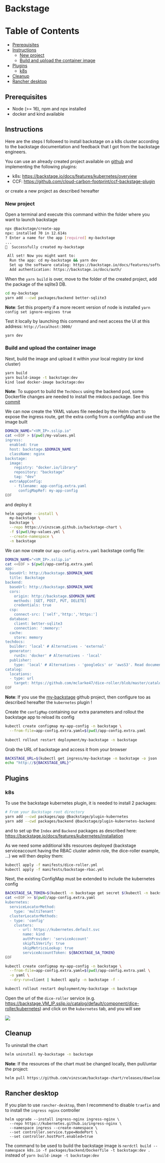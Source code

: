 # Backstage

Table of Contents
=================

* [Prerequisites](#prerequisites)
* [Instructions](#instructions)
   * [New project](#new-project)
   * [Build and upload the container image](#build-and-upload-the-container-image)
* [Plugins](#plugins)
   * [k8s](#k8s)
* [Cleanup](#cleanup)
* [Rancher desktop](#rancher-desktop)

## Prerequisites

- Node (>= 16), npm and npx installed
- docker and kind available

## Instructions

Here are the steps I followed to install backstage on a k8s cluster according to the backstage documentation
and feedback that I got from the backstage engineers. 

You can use an already created project available on [github](https://github.com/halkyonio/my-backstage.git) and implementing the following plugins:
- k8s: https://backstage.io/docs/features/kubernetes/overview
- CCF: https://github.com/cloud-carbon-footprint/ccf-backstage-plugin 

or create a new project as described hereafter

### New project 

Open a terminal and execute this command within the folder where you want to launch backstage
```bash
npx @backstage/create-app
npx: installed 70 in 12.614s
? Enter a name for the app [required] my-backstage
...
🥇  Successfully created my-backstage

 All set! Now you might want to:
  Run the app: cd my-backstage && yarn dev
  Set up the software catalog: https://backstage.io/docs/features/software-catalog/configuration
  Add authentication: https://backstage.io/docs/auth/
```
When the `yarn build` is over, move to the folder of the created project, add the package of the sqlite3 DB.
```bash
cd my-backstage 
yarn add --cwd packages/backend better-sqlite3
```
**Note**: Set this property if a more recent version of node is installed `yarn config set ignore-engines true`

Test it locally by launching this command and next access the UI at this address: `http://localhost:3000/`
```bash
yarn dev
```

### Build and upload the container image

Next, build the image and upload it within your local registry (or kind cluster)
```bash
yarn build
yarn build-image -t backstage:dev
kind load docker-image backstage:dev
```
**Note**: To support to build the `TechDocs` using the backend pod, some Dockerfile changes are needed to install the mkdocs package. See this [commit](https://github.com/halkyonio/my-backstage/commit/2d93a33901128ef78b3ef31906c26c59e6e0bc59)

We can now create the YAML values file needed by the Helm chart to expose the ingress route, get the extra config from a configMap and 
use the image built
```bash
DOMAIN_NAME="<VM_IP>.sslip.io"
cat <<EOF > $(pwd)/my-values.yml
ingress:
  enabled: true
  host: backstage.$DOMAIN_NAME
  className: nginx
backstage:
  image:
    registry: "docker.io/library"
    repository: "backstage"
    tag: "dev"
  extraAppConfig:
    - filename: app-config.extra.yaml
      configMapRef: my-app-config         
EOF
```
and deploy it
```bash
helm upgrade --install \
  my-backstage \
  backstage \
  --repo https://vinzscam.github.io/backstage-chart \
  -f $(pwd)/my-values.yml \
  --create-namespace \
  -n backstage
```

We can now create our `app-config.extra.yaml` backstage config file:
```bash
DOMAIN_NAME="<VM_IP>.sslip.io"
cat <<EOF > $(pwd)/app-config.extra.yaml
app:
  baseUrl: http://backstage.$DOMAIN_NAME
  title: Backstage
backend:
  baseUrl: http://backstage.$DOMAIN_NAME
  cors:
    origin: http://backstage.$DOMAIN_NAME
    methods: [GET, POST, PUT, DELETE]
    credentials: true      
  csp:
    connect-src: ['self','http:','https:']
  database:
    client: better-sqlite3
    connection: ':memory:'
  cache:
    store: memory
techdocs:
  builder: 'local' # Alternatives - 'external'
  generator:
    runIn: 'docker' # Alternatives - 'local'
  publisher:
    type: 'local' # Alternatives - 'googleGcs' or 'awsS3'. Read documentation for using alternatives.
catalog:
  locations:
  - type: url
    target: https://github.com/mclarke47/dice-roller/blob/master/catalog-info.yaml    
EOF
```

**Note**: If you use the [my-backstage](https://github.com/halkyonio/my-backstage.git) github project, then configure too as described hereafter the `kubernetes` plugin ! 

Create the `configMap` containing our extra parameters and rollout the backstage app to reload its config
```bash
kubectl create configmap my-app-config -n backstage \
  --from-file=app-config.extra.yaml=$(pwd)/app-config.extra.yaml
  
kubectl rollout restart deployment/my-backstage -n backstage
```
Grab the URL of backstage and access it from your browser
```bash
BACKSTAGE_URL=$(kubectl get ingress/my-backstage -n backstage -o json | jq -r '.spec.rules[0].host')
echo "http://${BACKSTAGE_URL}"
```

## Plugins

### k8s

To use the backstage kubernetes plugin, it is needed to install 2 packages:
```bash
# From your Backstage root directory
yarn add --cwd packages/app @backstage/plugin-kubernetes
yarn add --cwd packages/backend @backstage/plugin-kubernetes-backend
```

and to set up the `Index` and `Backend` packages as described here: https://backstage.io/docs/features/kubernetes/installation

As we need some additional k8s resources deployed (backstage serviceaccount having the RBAC cluster admin role, the dice-roller example, ...) we will then deploy them:
```bash
kubectl apply -f manifests/dice-roller.yml
kubectl apply -f manifests/backstage-rbac.yml
```
Next, the existing ConfigMap must be extended to include the kubernetes config

```bash
BACKSTAGE_SA_TOKEN=$(kubectl -n backstage get secret $(kubectl -n backstage get sa backstage -o=json | jq -r '.secrets[0].name') -o=json | jq -r '.data["token"]' | base64 --decode)
cat <<EOF >> $(pwd)/app-config.extra.yaml
kubernetes:
  serviceLocatorMethod:
    type: 'multiTenant'
  clusterLocatorMethods:
  - type: 'config'
    clusters:
      - url: https://kubernetes.default.svc
        name: kind
        authProvider: 'serviceAccount'
        skipTLSVerify: true
        skipMetricsLookup: true
        serviceAccountToken: ${BACKSTAGE_SA_TOKEN}
EOF

kubectl create configmap my-app-config -n backstage \
  --from-file=app-config.extra.yaml=$(pwd)/app-config.extra.yaml \
  -o yaml \
  --dry-run=client | kubectl apply -n backstage -f -

kubectl rollout restart deployment/my-backstage -n backstage
```
Open the url of the `dice-roller` service (e.g. https://backstage.VM_IP.sslip.io/catalog/default/component/dice-roller/kubernetes) and click on the `kubernetes` tab, and you will see

![](k8s-plugin.png)

## Cleanup

To uninstall the chart
```bash
helm uninstall my-backstage -n backstage
```
**Note**: If the resources of the chart must be changed locally, then pull/untar the project:
```bash
helm pull https://github.com/vinzscam/backstage-chart/releases/download/backstage-0.2.0/backstage-0.2.0.tgz --untar --untardir ./
```
## Rancher desktop

If you plan to use `rancher-desktop`, then I recommend to disable `traefix` and to install the `ingress nginx` controller
```shell
helm upgrade --install ingress-nginx ingress-nginx \
  --repo https://kubernetes.github.io/ingress-nginx \
  --namespace ingress --create-namespace \
  --set controller.service.type=NodePort \
  --set controller.hostPort.enabled=true
```

The command to be used to build the backstage image is `nerdctl build --namespace k8s.io -f packages/backend/Dockerfile -t backstage:dev .` 
instead of `yarn build-image -t backstage:dev`
